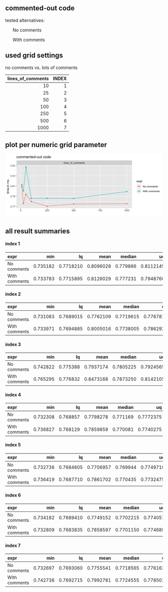 ## commented-out code



tested alternatives:

<ul>
No comments</ul><ul>With comments
</ul>


## used grid settings 

no comments vs. lots of comments


| lines_of_comments| INDEX|
|-----------------:|-----:|
|                10|     1|
|                25|     2|
|                50|     3|
|               100|     4|
|               250|     5|
|               500|     6|
|              1000|     7|


## plot per numeric grid parameter 

![](
benchmark_grid_num.png
)



##  all result summaries 

#### index 1

|expr          |      min|        lq|      mean|   median|        uq|      max| neval|cld |
|:-------------|--------:|---------:|---------:|--------:|---------:|--------:|-----:|:---|
|No comments   | 0.735182| 0.7718210| 0.8096028| 0.779866| 0.8112145| 1.520650|   100|a   |
|With comments | 0.733783| 0.7715895| 0.8126029| 0.777231| 0.7948760| 2.627118|   100|a   |


#### index 2

|expr          |      min|        lq|      mean|    median|        uq|      max| neval|cld |
|:-------------|--------:|---------:|---------:|---------:|---------:|--------:|-----:|:---|
|No comments   | 0.731083| 0.7689015| 0.7762109| 0.7719615| 0.7767875| 0.915928|   100|a   |
|With comments | 0.733971| 0.7694885| 0.8005016| 0.7738005| 0.7862925| 2.188619|   100|a   |


#### index 3

|expr          |      min|       lq|      mean|    median|        uq|      max| neval|cld |
|:-------------|--------:|--------:|---------:|---------:|---------:|--------:|-----:|:---|
|No comments   | 0.742822| 0.775388| 0.7937174| 0.7805225| 0.7924565| 1.067103|   100|a   |
|With comments | 0.765295| 0.776832| 0.8473168| 0.7873250| 0.8142105| 4.363278|   100|a   |


#### index 4

|expr          |      min|       lq|      mean|   median|        uq|      max| neval|cld |
|:-------------|--------:|--------:|---------:|--------:|---------:|--------:|-----:|:---|
|No comments   | 0.732308| 0.768857| 0.7798278| 0.771169| 0.7772375| 1.056175|   100|a   |
|With comments | 0.736827| 0.768129| 0.7859859| 0.770081| 0.7740275| 2.192371|   100|a   |


#### index 5

|expr          |      min|        lq|      mean|   median|        uq|      max| neval|cld |
|:-------------|--------:|---------:|---------:|--------:|---------:|--------:|-----:|:---|
|No comments   | 0.732736| 0.7684605| 0.7706957| 0.769944| 0.7749710| 0.884963|   100|a   |
|With comments | 0.736419| 0.7687710| 0.7861702| 0.770435| 0.7732475| 2.233659|   100|a   |


#### index 6

|expr          |      min|        lq|      mean|    median|       uq|      max| neval|cld |
|:-------------|--------:|---------:|---------:|---------:|--------:|--------:|-----:|:---|
|No comments   | 0.734182| 0.7689410| 0.7749152| 0.7702215| 0.774057| 0.977817|   100|a   |
|With comments | 0.732809| 0.7683835| 0.7858597| 0.7701150| 0.774689| 2.152834|   100|a   |


#### index 7

|expr          |      min|        lq|      mean|    median|        uq|      max| neval|cld |
|:-------------|--------:|---------:|---------:|---------:|---------:|--------:|-----:|:---|
|No comments   | 0.732697| 0.7693060| 0.7755541| 0.7718565| 0.7761635| 0.879421|   100|a   |
|With comments | 0.742736| 0.7692715| 0.7992781| 0.7724555| 0.7785015| 2.158866|   100|a   |


